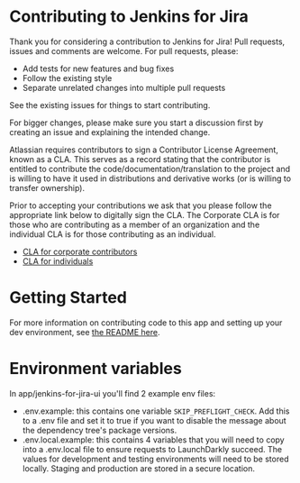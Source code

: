 # Contributing to Jenkins for Jira

Thank you for considering a contribution to Jenkins for Jira! Pull requests, issues and comments are welcome. For pull requests, please:

* Add tests for new features and bug fixes
* Follow the existing style
* Separate unrelated changes into multiple pull requests

See the existing issues for things to start contributing.

For bigger changes, please make sure you start a discussion first by creating an issue and explaining the intended change.

Atlassian requires contributors to sign a Contributor License Agreement, known as a CLA. This serves as a record stating that the contributor is entitled to contribute the code/documentation/translation to the project and is willing to have it used in distributions and derivative works (or is willing to transfer ownership).

Prior to accepting your contributions we ask that you please follow the appropriate link below to digitally sign the CLA. The Corporate CLA is for those who are contributing as a member of an organization and the individual CLA is for those contributing as an individual.

* [CLA for corporate contributors](https://opensource.atlassian.com/corporate)
* [CLA for individuals](https://opensource.atlassian.com/individual)


# Getting Started
For more information on contributing code to this app and setting up your dev environment, see [the README here](app/README.md).

# Environment variables
In app/jenkins-for-jira-ui you'll find 2 example env files:
* .env.example: this contains one variable `SKIP_PREFLIGHT_CHECK`. Add this to a .env file and set it to true if you want to disable the message about the dependency tree's package versions.
* .env.local.example: this contains 4 variables that you will need to copy into a .env.local file to ensure requests to LaunchDarkly succeed. The values for development and testing environments will need to be stored locally. Staging and production are stored in a secure location.
